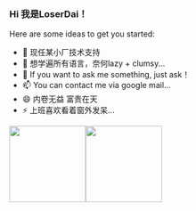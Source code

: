 ### Hi 我是LoserDai！

Here are some ideas to get you started:

- 🔭 现任某小厂技术支持
- 🌱 想学遍所有语言，奈何lazy + clumsy...
- 💬 If you want to ask me something, just ask！
- 📫 You can contact me via google mail...
- 😄 内卷无益 富贵在天
- ⚡ 上班喜欢看着窗外发呆...

<img align="" height="137px" src="https://github-readme-stats.vercel.app/api?username=LoserDai&hide_title=true&hide_border=true&show_icons=true&include_all_commits=true&line_height=21&bg_color=0,EC6C6C,FFD479,FFFC79,73FA79&theme=graywhite&locale=cn" /><img align="" height="137px" src="https://github-readme-stats.vercel.app/api/top-langs/?username=LoserDai&hide_title=true&hide_border=true&layout=compact&bg_color=0,73FA79,73FDFF,D783FF&theme=graywhite&locale=cn" />
